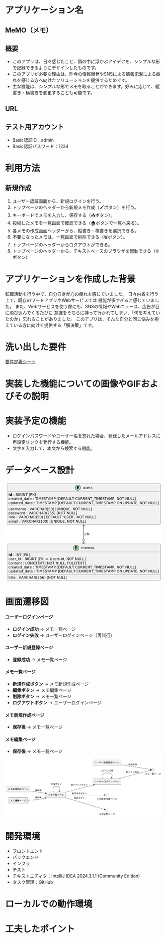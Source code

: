 # アプリケーション名

## MeMO（メモ）

## 概要
- このアプリは、日々感じたこと、頭の中に浮かぶアイデアを、シンプルな形で記録できるようにデザインしたものです。
- このアプリが必要な理由は、昨今の情報爆発やSNSによる情報氾濫による疲れを感じる方へ向けたソリューションを提供するためです。
- 主な機能は、シンプルな形でメモを取ることができます。好みに応じて、縦書き・横書きを変更することも可能です。

## URL

## テスト用アカウント
- Basic認証ID：admin
- Basic認証パスワード：1234

# 利用方法
## 新規作成
1. ユーザー認証画面から、新規ログインを行う。
2. トップページのヘッダーから新規メモ作成（🖌ボタン︎）を行う。
3. キーボードでメモを入力し、保存する（📥ボタン）。
4. 投稿したメモを一覧画面で確認できる（🏠ボタンで一覧へ戻る）。
5. 各メモの作成画面ヘッダーから、縦書き・横書きを選択できる。
6. 不要になったメモは、一覧画面で削除できる（🗑︎ボタン）。
7. トップページのヘッダーからログアウトができる。
8. トップページのヘッダーから、テキストベースのブラウザを起動できる（🌐ボタン）

# アプリケーションを作成した背景
転職活動を行う中で、自分自身が心の疲れを感じていました。
日々内省を行う上で、既存のワードアプリやWebサービスでは 機能が多すぎると感じていました。
また、Webサービスを使う際にも、SNSの情報やWebニュース、広告が目に飛び込んでくるたびに
意識をそちらに持って行かれてしまい、「何を考えていたのか」忘れることがありました。
このアプリは、そんな自分と同じ悩みを抱えている方に向けて提供する「解決策」です。

# 洗い出した要件
[要件定義シート](https://docs.google.com/spreadsheets/d/1TEinpuMv9hVxG3aKB4b-xTmGqrDDCc8riq75-HQqAhI/edit?usp=sharing)

# 実装した機能についての画像やGIFおよびその説明

# 実装予定の機能
- ログインパスワードやユーザー名を忘れた場合、登録したメールアドレスに再設定リンクを発行する機能。
- 文字を入力して、本文から検索する機能。

# データベース設計
![img_3.png](img_3.png)

# 画面遷移図

#### ユーザーログインページ
- **ログイン成功** → メモ一覧ページ
- **ログイン失敗** → ユーザーログインページ（再試行）

#### ユーザー新規登録ページ
- **登録成功** → メモ一覧ページ

#### メモ一覧ページ
- **新規作成ボタン** → メモ新規作成ページ
- **編集ボタン** → メモ編集ページ
- **削除ボタン** → メモ一覧ページ
- **ログアウトボタン** → ユーザーログインページ

#### メモ新規作成ページ
- **保存後** → メモ一覧ページ

#### メモ編集ページ
- **保存後** → メモ一覧ページ

![img_2.png](img_2.png)

# 開発環境
- フロントエンド
- バックエンド
- インフラ
- テスト
- テキストエディタ：IntelliJ IDEA 2024.3.1.1 (Community Edition)
- タスク管理：GitHub

# ローカルでの動作環境

# 工夫したポイント
